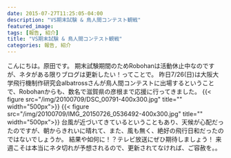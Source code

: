 ```yaml
---
date: 2015-07-27T11:25:05-04:00
description: "VS期末試験 & 鳥人間コンテスト観戦"
featured_image: 
tags: [報告, 紹介]
title: "VS期末試験 & 鳥人間コンテスト観戦"
categories: 報告, 紹介
---
```


こんにちは。原田です。
期末試験期間のためRobohanは活動休止中なのですが、ネタがある限りブログは更新したい！ってことで。
昨日7/26(日)は大阪大学飛行機制作研究会albatrossさんが鳥人間コンテストに出場するということで、Robohanからも、数名で滋賀県の彦根まで応援に行ってきました。
{{< figure src="/img/20100709/DSC_00791-400x300.jpg" title="" width="500px">}}
{{< figure src="/img/20100709/IMG_20150726_0536492-400x300.jpg" title="" width="500px">}}
台風が近づいてきているということもあり、天候が心配だったのですが、朝からきれいに晴れて、また、風も無く、絶好の飛行日和だったのではないでしょうか。
結果や如何に！？テレビ放送にぜひ期待しましょう！
来週こそは本当にネタ切れが予想されるので、更新されてなければ、ご容赦を。。

